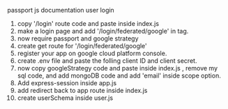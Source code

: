 passport js  documentation
user login

1. copy '/login'  route code and paste inside index.js
2. make a login page and add '/login/federated/google' in <a> tag.
3. now require passport and google strategy 
4. create  get  route for '/login/federated/google'
5. register your app on google cloud platform   console.
6. create .env file and paste the folling client ID and client secret.
7. now copy googleStrategy code and paste inside index.js , remove my sql code, and add mongoDB code and add 'email' inside scope option.
8. Add express-session inside app.js
9. add redirect back to app route inside index.js
10. create userSchema inside user.js   